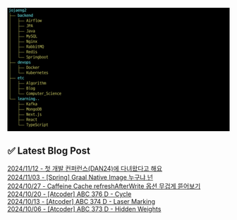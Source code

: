 ![image](./image/231205.png)

## ✅ Latest Blog Post

[2024/11/12 - 첫 개발 컨퍼런스(DAN24)에 다녀왔다고 해요](http://blog.naver.com/ds4ouj/223657780536?fromRss=true&trackingCode=rss) <br/>
[2024/11/03 - [Spring] Graal Native Image 누구냐 넌](http://blog.naver.com/ds4ouj/223645237809?fromRss=true&trackingCode=rss) <br/>
[2024/10/27 - Caffeine Cache refreshAfterWrite 옵션 무겁게 뜯어보기](http://blog.naver.com/ds4ouj/223635329856?fromRss=true&trackingCode=rss) <br/>
[2024/10/20 - [Atcoder] ABC 376 D - Cycle](http://blog.naver.com/ds4ouj/223626203684?fromRss=true&trackingCode=rss) <br/>
[2024/10/13 - [Atcoder] ABC 374 D - Laser Marking](http://blog.naver.com/ds4ouj/223617079301?fromRss=true&trackingCode=rss) <br/>
[2024/10/06 - [Atcoder] ABC 373 D - Hidden Weights](http://blog.naver.com/ds4ouj/223608669305?fromRss=true&trackingCode=rss) <br/>

